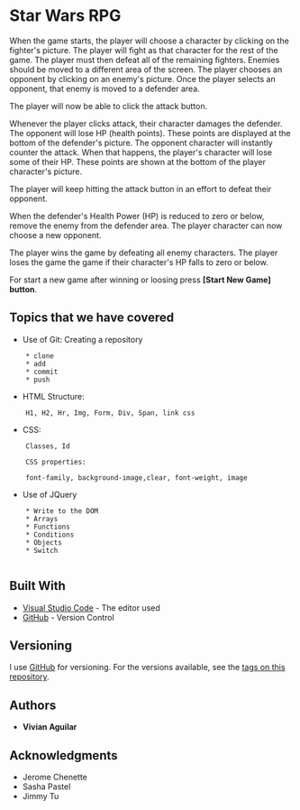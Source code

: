 # Star Wars RPG 

When the game starts, the player will choose a character by clicking on the fighter's picture. The player will fight as that character for the rest of the game.
The player must then defeat all of the remaining fighters. Enemies should be moved to a different area of the screen.
The player chooses an opponent by clicking on an enemy's picture.
Once the player selects an opponent, that enemy is moved to a defender area.

The player will now be able to click the attack button.

Whenever the player clicks attack, their character damages the defender. The opponent will lose HP (health points). These points are displayed at the bottom of the defender's picture. 
The opponent character will instantly counter the attack. When that happens, the player's character will lose some of their HP. These points are shown at the bottom of the player character's picture.

The player will keep hitting the attack button in an effort to defeat their opponent.

When the defender's Health Power (HP)  is reduced to zero or below, remove the enemy from the defender area. The player character can now choose a new opponent.

The player wins the game by defeating all enemy characters. The player loses the game the game if their character's HP falls to zero or below.

For start a new game after winning or loosing press <b>[Start New Game] button</b>. 

## Topics that we have covered
* Use of Git: Creating a repository
```
    * clone 
    * add 
    * commit 
    * push
```
* HTML Structure: 
```
    H1, H2, Hr, Img, Form, Div, Span, link css
```
* CSS: 
```
    Classes, Id 
```
```
    CSS properties: 

    font-family, background-image,clear, font-weight, image
```


* Use of JQuery
```
    * Write to the DOM
    * Arrays
    * Functions
    * Conditions
    * Objects
    * Switch 
    
```

## Built With

* [Visual Studio Code](https://code.visualstudio.com/) - The editor used
* [GitHub](https://github.com/) - Version Control

## Versioning

I use [GitHub](https://github.com/) for versioning. For the versions available, see the [tags on this repository](https://github.com/vaguilar25/unit-4-game). 

## Authors

* **Vivian Aguilar** 

## Acknowledgments

* Jerome Chenette
* Sasha Pastel
* Jimmy Tu
